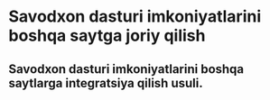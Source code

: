 # Savodxon dasturi imkoniyatlarini boshqa saytga joriy qilish
## Savodxon dasturi imkoniyatlarini boshqa saytlarga integratsiya qilish usuli.

